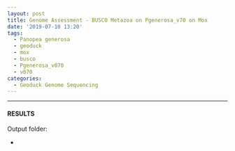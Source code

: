 ```yaml
---
layout: post
title: Genome Assessment - BUSCO Metazoa on Pgenerosa_v70 on Mox
date: '2019-07-10 13:20'
tags:
  - Panopea generosa
  - geoduck
  - mox
  - busco
  - Pgenerosa_v070
  - v070
categories:
  - Geoduck Genome Sequencing
---
```




---

#### RESULTS

Output folder:

- []()
